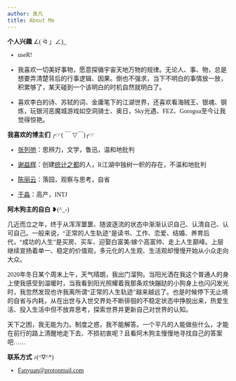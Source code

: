 ```yaml
---
author: 袁凡
title: About Me
---
```


<font face="微软雅黑"> 

**个人兴趣** ∠( ᐛ 」∠)_ 

+ useR!
  
+ 我喜欢一切美好事物，愿意探循宇宙天地万物的规律。无论人、事、物，总是想要弄清楚背后的行事逻辑、因果。倒也不强求，当下不明白的事情放一放，积累够了，某天碰到一个该明白的时机自然就明白了。
  
+ 喜欢李白的诗、苏轼的词、金庸笔下的江湖世界，还喜欢看海贼王、银魂、钢炼，玩银河恶魔城游戏如空洞骑士、奥日，Sky光遇、FEZ、Gorogoa至今让我觉得惊艳。 
  

**我喜欢的博主们**  ╭☞( ￣ ▽￣)╭☞ 

+ [张列弛](https://www.liechi.org/)：思辨力，文学，鲁迅，温和地批判
  
+ [谢益辉](https://yihui.org/)：创建[统计之都](https://d.cosx.org/)的人，R江湖中独树一帜的存在，不温和地批判
  
+ [陈丽云](http://www.loyhome.com/)：落园，观察与思考，自省
  
+ [于淼](https://yufree.cn/)：高产，INTJ
  
**阿木狗主的自白**  ❥(^_-)
  
几近而立之年，终于从浑浑噩噩、随波逐流的状态中渐渐认识自己、认清自己、认可自己。一般来说，“正常的人生轨迹”是读书、工作、恋爱、结婚、养育后代，“成功的人生”是买房、买车、迎娶白富美/嫁个高富帅、走上人生巅峰。上层继续宣扬着单一、稳定的价值观，多元化的人生观、生活观却慢慢开始从小众走向大众。

2020年冬日某个周末上午，天气晴朗，我出门溜狗。当阳光洒在我这个普通人的身上使我感受到温暖时，当我看到阳光照耀着我那条欢快蹦跶的小狗身上也闪闪发光时，我忽然发现也许我离所谓“正常的人生轨迹”越来越远了。也是时候停下无止境的自省与内耗，从在出世与入世交界处不断徘徊的不稳定状态中挣脱出来，热爱生活、投入生活中但不放弃思考，探索世界并更新自己对世界的认知。
  
天下之困，我无能为力。制度之惑，我不能解答。一个平凡的人能做些什么，才能在前行的路上清醒地走下去、不损初衷呢？且看阿木狗主慢慢地寻找自己的答案吧……  

**联系方式** ♪(^∇^*)
  
+ Fanyuan@protonmail.com
